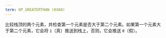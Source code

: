 ```yaml
---
term: OP_GREATERTHAN (0XA0)
---
```


比较栈顶的两个元素，并检查第一个元素是否大于第二个元素。如果第一个元素大于第二个元素，它会将 `1`（真）推送到栈上，否则，它会推送 `0`（假）。